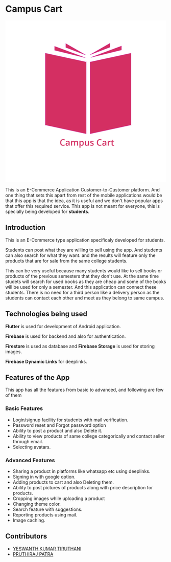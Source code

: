# Campus Cart

![Campus Cart](/images/logo_curved_png_1080.png)

This is an E-Commerce Application Customer-to-Customer platform.
And one thing that sets this apart from rest of the mobile applications would be that this app is that the idea, as it is useful and we don't have popular apps that offer this required service. This app is not meant for everyone, this is specially being developed for **students**.

## Introduction

This is an E-Commerce type application specificaly developed for students.

Students can post what they are willing to sell using the app.
And students can also search for what they want. and the results will feature only the products that are for sale from the same college students.

This can be very useful because many students would like to sell books or products of the previous semesters that they don't use. At the same time studets will search for used books as they are cheap and some of the books will be used for only a semester. And this application can connect these students. There is no need for a third person like a delivery person as the students can contact each other and meet as they belong to same campus.

## Technologies being used

**Flutter** is used for development of Android application.

**Firebase** is used for backend and also for authentication.

**Firestore** is used as database and **Firebase Storage** is used for storing images.

**Firebase Dynamic Links** for deeplinks.

## Features of the App

This app has all the features from basic to advanced, and following are few of them

### Basic Features

* Login/signup facility for students with mail verification.
* Password reset and Forgot password option
* Ability to post a product and also Delete it.
* Ability to view products of same college categorically and contact seller through email.
* Selecting avatars.

### Advanced Features

* Sharing a product in platforms like whatsapp etc using deeplinks.
* Signing in with google option.
* Adding products to cart and also Deleting them.
* Ability to post pictures of products along with price description for products.
* Cropping images while uploading a product
* Changing theme color.
* Search feature with suggestions.
* Reporting products using mail.
* Image caching.

## Contributors

* [YESWANTH KUMAR TIRUTHANI](https://www.linkedin.com/in/yeswanth-kumar-tiruthani/)
* [PRUTHIRAJ PATRA](https://www.linkedin.com/in/pruthiraj-patra-2a5525176/)
